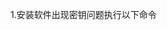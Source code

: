 1.安装软件出现密钥问题执行以下命令
```

```
<!--stackedit_data:
eyJoaXN0b3J5IjpbLTg2MzM3Nzc5LC0yMDg4NzQ2NjEyXX0=
-->